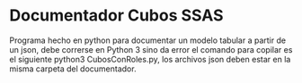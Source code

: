 # Documentador Cubos SSAS

Programa hecho en python para documentar un modelo tabular a partir de un json, debe correrse en Python 3 sino da error el comando para copilar es el siguiente python3 CubosConRoles.py, los archivos json deben estar en la misma carpeta del documentador.

